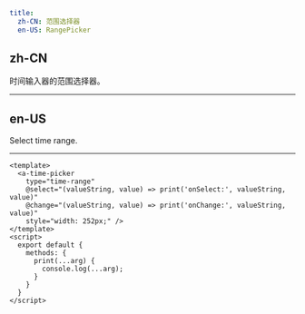 ```yaml
title:
  zh-CN: 范围选择器
  en-US: RangePicker
```

## zh-CN

时间输入器的范围选择器。

---

## en-US

Select time range.

---

```vue
<template>
  <a-time-picker
    type="time-range"
    @select="(valueString, value) => print('onSelect:', valueString, value)"
    @change="(valueString, value) => print('onChange:', valueString, value)"
    style="width: 252px;" />
</template>
<script>
  export default {
    methods: {
      print(...arg) {
        console.log(...arg);
      }
    }
  }
</script>
```
